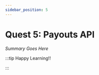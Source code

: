 ```yaml
---
sidebar_position: 5
---
```


# Quest 5: Payouts API

_Summary Goes Here_

:::tip Happy Learning!!

<QuestButton text="Go To Quest" />

:::


